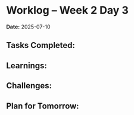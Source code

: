 # Worklog – Week 2 Day 3

**Date:** 2025-07-10

**Tasks Completed:**
- 

**Learnings:**
- 

**Challenges:**
- 

**Plan for Tomorrow:**
- 
